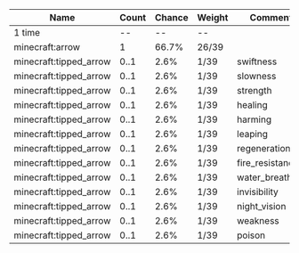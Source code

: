 | Name                   | Count | Chance | Weight | Comment         |
| ---------------------- | ----- | ------ | ------ | --------------- |
| 1 time                 |    -- |     -- |     -- |                 |
| minecraft:arrow        |     1 |  66.7% |  26/39 |                 |
| minecraft:tipped_arrow |  0..1 |   2.6% |   1/39 | swiftness       |
| minecraft:tipped_arrow |  0..1 |   2.6% |   1/39 | slowness        |
| minecraft:tipped_arrow |  0..1 |   2.6% |   1/39 | strength        |
| minecraft:tipped_arrow |  0..1 |   2.6% |   1/39 | healing         |
| minecraft:tipped_arrow |  0..1 |   2.6% |   1/39 | harming         |
| minecraft:tipped_arrow |  0..1 |   2.6% |   1/39 | leaping         |
| minecraft:tipped_arrow |  0..1 |   2.6% |   1/39 | regeneration    |
| minecraft:tipped_arrow |  0..1 |   2.6% |   1/39 | fire_resistance |
| minecraft:tipped_arrow |  0..1 |   2.6% |   1/39 | water_breathing |
| minecraft:tipped_arrow |  0..1 |   2.6% |   1/39 | invisibility    |
| minecraft:tipped_arrow |  0..1 |   2.6% |   1/39 | night_vision    |
| minecraft:tipped_arrow |  0..1 |   2.6% |   1/39 | weakness        |
| minecraft:tipped_arrow |  0..1 |   2.6% |   1/39 | poison          |